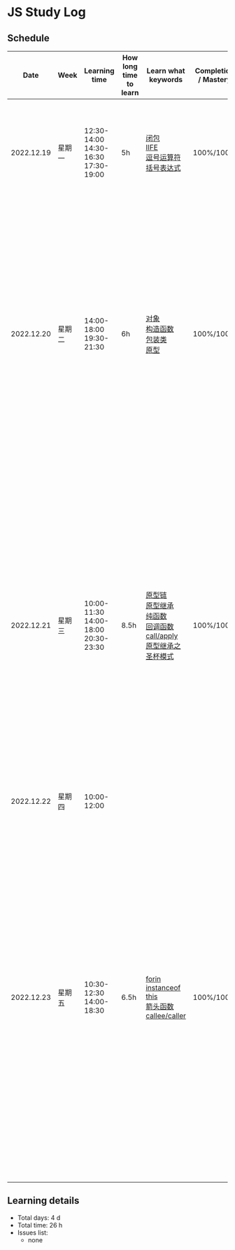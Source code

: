 # JS Study Log

## Schedule

<table>
    <thead align="center">
        <tr>
            <th>Date</th>
            <th width="80">Week</th>
            <th width="130">Learning time</th>
            <th width="80">How long time to learn</th>
            <th width="140">Learn what keywords</th>
            <th width="80">Completion / Mastery</th>
            <th>What you learned</th>
        </tr>
    </thead>
    <tbody>
        <tr>
            <td>2022.12.19</td>
            <td>星期一</td>
            <td>
              <span>12:30-14:00</span>
              <span>14:30-16:30</span>
              <span>17:30-19:00</span>
            </td>
            <td>5h</td>
            <td>
              <a href="https://github.com/lxmob/blog/blob/main/js%2B%2B/function/closure.html">闭包</a><br />
              <a href="https://github.com/lxmob/blog/blob/main/js%2B%2B/function/IIFE.html">IIFE</a><br />
              <a href="https://github.com/lxmob/blog/blob/main/js%2B%2B/base/comma.operator.html">逗号运算符</a><br />
              <a href="https://github.com/lxmob/blog/blob/main/js%2B%2B/base/parenthesis.operator.html">括号表达式</a>
            </td>
            <td>100%/100%</td>
            <td>
              <span>1、闭包形成的过程</span><br />
              <span>2、使用闭包改造立即执行函数</span><br />
              <span>3、逗号运算符的执行结果值</span><br />
              <span>4、重新认识括号表达式，括号表达式包裹函数时将忽略函数名</span>
            </td>
        </tr>
        <tr>
            <td>2022.12.20</td>
            <td>星期二</td>
            <td>
              <span>14:00-18:00</span><br />
              <span>19:30-21:30</span>
            </td>
            <td>6h</td>
            <td>
              <a href="https://github.com/lxmob/blog/blob/main/js%2B%2B/object/object.html">对象</a><br />
              <a href="https://github.com/lxmob/blog/blob/main/js%2B%2B/object/object.html">构造函数</a><br />
              <a href="https://github.com/lxmob/blog/blob/main/js%2B%2B/object/object.wrap.html">包装类</a><br />
              <a href="https://github.com/lxmob/blog/blob/main/js%2B%2B/object/object.proto.html">原型</a>
            </td>
            <td>100%/100%</td>
            <td>
              <span>1、创建对象的方式</span><br />
              <span>2、构造函数创建对象默认return的是实例，如果指定return引用类型将覆盖默认返回值</span><br />
              <span>3、原始值没有自身的方法和属性，但是通过包装类可以实现，包装类包含三种Number、Boolean、String</span><br />
              <span>4、对象原型，通过构造函数创建对象身上会有一个__proto__属性指向它实例化时的prototype原型对象，原型对象身上有一个constructor属性指向的是构建时的构造函数</span>
            </td>
        </tr>
        <tr>
            <td>2022.12.21</td>
            <td>星期三</td>
            <td>
              <span>10:00-11:30</span><br />
              <span>14:00-18:00</span><br />
              <span>20:30-23:30</span>
            </td>
            <td>8.5h</td>
            <td>
              <a href="https://github.com/lxmob/blog/blob/main/js%2B%2B/object/object.proto.html">原型链</a><br />
              <a href="https://github.com/lxmob/blog/blob/main/js%2B%2B/object/object.create.html">原型继承</a><br />
              <a href="https://github.com/lxmob/blog/blob/main/js%2B%2B/function/pure.fn.html">纯函数</a><br />
              <a href="https://github.com/lxmob/blog/blob/main/js%2B%2B/function/callback.html">回调函数</a><br />
              <a href="https://github.com/lxmob/blog/blob/main/js%2B%2B/function/call.apply.bind.html">call/apply</a><br />
              <a href="https://github.com/lxmob/blog/blob/main/js%2B%2B/object/object.proto.extend.grail.html">原型继承之圣杯模式</a>
            </td>
            <td>100%/100%</td>
            <td>
              <span>1、原型链是一个继承关系的链条，每个原型对象都有自己的原型 __proto__ 通过在原型对象身上查找属性和方法</span><br />
              <span>2、通过 Object.create 方法可以将一个原型对象作为参数创建实例的原型</span><br />
              <span>3、纯函数接收相同的输入产出相同的输出，不包含副作用</span><br />
              <span>4、回调函数作为参数传递的函数，可指定事件触发程序的绑定函数</span><br />
              <span>5、call和apply作为函数原型身上的方法，用来改变函数调用时的this指向</span><br />
              <span>6、原型继承之圣杯模式，通过作为中间件创建一个缓冲区域解决父子共用一个原型对象的问题</span>
            </td>
        </tr>
        <tr>
            <td>2022.12.22</td>
            <td>星期四</td>
            <td>
              <span>10:00-12:00</span><br />
            </td>
            <td></td>
            <td>
              <a href="#"></a><br />
            </td>
            <td></td>
            <td>
              <span>忙工作，顺便整理笔记，回顾知识</span>
            </td>
        </tr>
        <tr>
            <td>2022.12.23</td>
            <td>星期五</td>
            <td>
              <span>10:30-12:30</span><br />
              <span>14:00-18:30</span>
            </td>
            <td>6.5h</td>
            <td>
              <a href="https://github.com/lxmob/blog/blob/main/js%2B%2B/object/hasOwnProperty.html">forin</a><br />
              <a href="https://github.com/lxmob/blog/blob/main/js%2B%2B/object/instanceof.html">instanceof</a><br />
              <a href="https://github.com/lxmob/blog/blob/main/js%2B%2B/base/this.html">this</a><br />
              <a href="https://github.com/lxmob/blog/blob/main/js%2B%2B/function/arrow.fn.html">箭头函数</a><br />
              <a href="https://github.com/lxmob/blog/blob/main/js%2B%2B/function/callee.caller.html">callee/caller</a>
            </td>
            <td>100%/100%</td>
            <td>
              <span>1、通过forin可以迭代对象身上可枚举的属性，包括继承的属性</span><br />
              <span>2、通过instanceof可以判断a对象是否在b构造函数的原型链上</span><br />
              <span>3、函数声明中的this指向的是window（非严格模式），对象中函数方法中的this指向的是该对象，构造函数中的this指向的是当前实例，iife中的this指向的是window（非严格模式）</span><br />
              <span>4、箭头函数中的this指向window，不具备原型对象不能够被new，没有arguments属性，箭头函数this是外部作用域的this指向</span><br />
              <span>5、arguments.callee指向就是函数本身，caller是谁调用该函数指向的就是调用者</span>
            </td>
        </tr>
    </tbody>
</table>

## Learning details

- Total days: 4 d
- Total time: 26 h
- Issues list:
  - none
